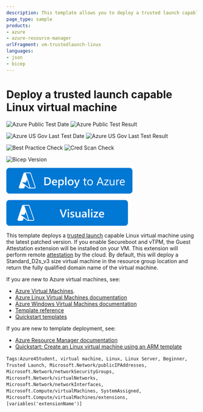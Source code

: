 ```yaml
---
description: This template allows you to deploy a trusted launch capable Linux virtual machine using a few different options for the Linux version, using the latest patched version. If you enable Secureboot and vTPM, the Guest Attestation extension will be installed on your VM. This extension will perform remote [attestation](https&#58;//docs.microsoft.com/en-us/windows/security/information-protection/tpm/tpm-fundamentals#measured-boot-with-support-for-attestation) by the cloud. By default, this will deploy an Standard_D2_v3 size virtual machine in the resource group location and return the FQDN of the virtual machine.
page_type: sample
products:
- azure
- azure-resource-manager
urlFragment: vm-trustedlaunch-linux
languages:
- json
- bicep
---
```

# Deploy a trusted launch capable Linux virtual machine

![Azure Public Test Date](https://azurequickstartsservice.blob.core.windows.net/badges/quickstarts/microsoft.compute/vm-trustedlaunch-linux/PublicLastTestDate.svg)
![Azure Public Test Result](https://azurequickstartsservice.blob.core.windows.net/badges/quickstarts/microsoft.compute/vm-trustedlaunch-linux/PublicDeployment.svg)

![Azure US Gov Last Test Date](https://azurequickstartsservice.blob.core.windows.net/badges/quickstarts/microsoft.compute/vm-trustedlaunch-linux/FairfaxLastTestDate.svg)
![Azure US Gov Last Test Result](https://azurequickstartsservice.blob.core.windows.net/badges/quickstarts/microsoft.compute/vm-trustedlaunch-linux/FairfaxDeployment.svg)

![Best Practice Check](https://azurequickstartsservice.blob.core.windows.net/badges/quickstarts/microsoft.compute/vm-trustedlaunch-linux/BestPracticeResult.svg)
![Cred Scan Check](https://azurequickstartsservice.blob.core.windows.net/badges/quickstarts/microsoft.compute/vm-trustedlaunch-linux/CredScanResult.svg)

![Bicep Version](https://azurequickstartsservice.blob.core.windows.net/badges/quickstarts/microsoft.compute/vm-trustedlaunch-linux/BicepVersion.svg)

[![Deploy To Azure](https://raw.githubusercontent.com/Azure/azure-quickstart-templates/master/1-CONTRIBUTION-GUIDE/images/deploytoazure.svg?sanitize=true)](https://portal.azure.com/#create/Microsoft.Template/uri/https%3A%2F%2Fraw.githubusercontent.com%2FAzure%2Fazure-quickstart-templates%2Fmaster%2Fquickstarts%2Fmicrosoft.compute%2Fvm-trustedlaunch-linux%2Fazuredeploy.json/createUIDefinitionUri/https%3A%2F%2Fraw.githubusercontent.com%2FAzure%2Fazure-quickstart-templates%2Fmaster%2Fquickstarts%2Fmicrosoft.compute%2Fvm-trustedlaunch-linux%2FcreateUiDefinition.json)

[![Visualize](https://raw.githubusercontent.com/Azure/azure-quickstart-templates/master/1-CONTRIBUTION-GUIDE/images/visualizebutton.svg?sanitize=true)](http://armviz.io/#/?load=https%3A%2F%2Fraw.githubusercontent.com%2FAzure%2Fazure-quickstart-templates%2Fmaster%2Fquickstarts%2Fmicrosoft.compute%2Fvm-trustedlaunch-linux%2Fazuredeploy.json)

This template deploys a [trusted launch](https://docs.microsoft.com/azure/virtual-machines/trusted-launch) capable Linux virtual machine using the latest patched version. If you enable Secureboot and vTPM, the Guest Attestation extension will be installed on your VM. This extension will perform remote [attestation](https://docs.microsoft.com/windows/security/information-protection/tpm/tpm-fundamentals#measured-boot-with-support-for-attestation) by the cloud. By default, this will deploy a Standard_D2s_v3 size virtual machine in the resource group location and return the fully qualified domain name of the virtual machine.

If you are new to Azure virtual machines, see:

- [Azure Virtual Machines](https://azure.microsoft.com/services/virtual-machines/).
- [Azure Linux Virtual Machines documentation](https://docs.microsoft.com/azure/virtual-machines/linux/)
- [Azure Windows Virtual Machines documentation](https://docs.microsoft.com/azure/virtual-machines/windows/)
- [Template reference](https://docs.microsoft.com/azure/templates/microsoft.compute/allversions)
- [Quickstart templates](https://azure.microsoft.com/resources/templates/?resourceType=Microsoft.Compute&pageNumber=1&sort=Popular)

If you are new to template deployment, see:

- [Azure Resource Manager documentation](https://docs.microsoft.com/azure/azure-resource-manager/)
- [Quickstart: Create an Linux virtual machine using an ARM template](https://docs.microsoft.com/azure/virtual-machines/linux/quick-create-template)

`Tags:Azure4Student, virtual machine, Linux, Linux Server, Beginner, Trusted Launch, Microsoft.Network/publicIPAddresses, Microsoft.Network/networkSecurityGroups, Microsoft.Network/virtualNetworks, Microsoft.Network/networkInterfaces, Microsoft.Compute/virtualMachines, SystemAssigned, Microsoft.Compute/virtualMachines/extensions, [variables('extensionName')]`
